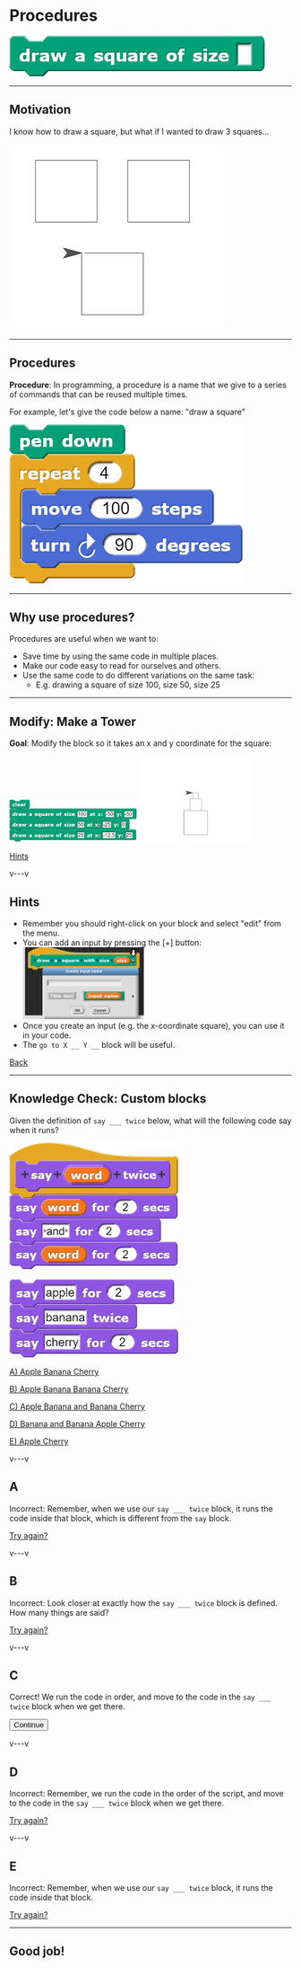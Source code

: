 # Procedures

![](img/draw-square.png)

<!--
Notes:
Draw a square
Slides: Motivation & Procedures
Show how to draw a square with a procedure
Draw at (-125,-125), (25, -125) and (-50, 25)
Slide: Why use procedures?
Add an input for size
Modify: Tower + Solution
Emphasize  that the code is run in the procedure when it gets there
MCQ
-->

---
## Motivation

I know how to draw a square, but what if I wanted to draw 3 squares...

![](img/3-squares.png)


---
## Procedures

**Procedure**: In programming, a procedure is a name that we give to a series of commands that can be reused multiple times.

For example, let's give the code below a name: "draw a square"

![](img/draw-square-impl.png)


---
## Why use procedures?
Procedures are useful when we want to:
* Save time by using the same code in multiple places.
* Make our code easy to read for ourselves and others.
* Use the same code to do different variations on the same task:
   * E.g. drawing a square of size 100, size 50, size 25


---
<!-- .slide: id="tower" -->
## Modify: Make a Tower

**Goal**: Modify the block so it takes an x and y coordinate for the square:

<img src="img/tower-code.png" width="45%">

<img src="img/tower.png" width="40%">

<div class="quiz">

[Hints](#/tower-hint)

</div>

v---v
<!-- .slide: id="tower-hint" -->
## Hints

* Remember you should right-click on your block and select "edit" from the menu.
* You can add an input by pressing the [+] button: <img src="img/add-input.png" width="45%">
* Once you create an input (e.g. the x-coordinate square), you can use it in your code.
* The `go to X __ Y __` block will be useful.

[Back](#/tower)




---
<!-- .slide: id="q1" -->
## Knowledge Check: Custom blocks
Given the definition of `say ___ twice` below, what will the following code say when it runs?


<div class="container">

<div class="col">

<p><img src="img/q1-block.png" width="60%"></p>

<p><img src="img/q1-script.png" width="60%"></p>

</div>

<div class="col quiz">

[A) Apple Banana Cherry](#/a)

[B) Apple Banana Banana Cherry](#/b)

[C) Apple Banana and Banana Cherry](#/c)

[D) Banana and Banana Apple Cherry](#/d)

[E) Apple Cherry](#/e)

</div>
</div>

v---v
<!-- .slide: id="a" -->
## A

Incorrect: Remember, when we use our `say ___ twice` block, it runs the code inside that block,
which is different from the `say` block.

[Try again?](#/q1)

v---v
<!-- .slide: id="b" -->
## B

Incorrect: Look closer at exactly how the `say ___ twice` block is defined.
How many things are said?

[Try again?](#/q1)

v---v
<!-- .slide: id="c" data-background-color="#3333aa" -->
## C

Correct! We run the code in order, and move to the code in the `say ___ twice`
block when we get there.

<button class="navigate-right btn btn-success">Continue</button>

v---v
<!-- .slide: id="d" -->
## D

Incorrect: Remember, we run the code in the order of the script, and move to the
code in the `say ___ twice` block when we get there.

[Try again?](#/q1)

v---v
<!-- .slide: id="e" -->
## E

Incorrect: Remember, when we use our `say ___ twice` block, it runs the code inside that block.

[Try again?](#/q1)

---
<!-- .slide: id="q1-finished" data-state="q-finished" -->
## Good job!